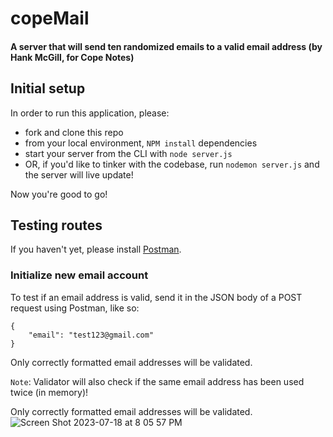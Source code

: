 # copeMail
#### A server that will send ten randomized emails to a valid email address (by Hank McGill, for Cope Notes)

## Initial setup
In order to run this application, please:

* fork and clone this repo
* from your local environment, ```NPM install``` dependencies
* start your server from the CLI with ```node server.js```
* OR, if you'd like to tinker with the codebase, run ```nodemon server.js``` and the server will live update!

Now you're good to go!

## Testing routes
If you haven't yet, please install [Postman](https://www.postman.com/).

### Initialize new email account
To test if an email address is valid, send it in the JSON body of a POST request using Postman, like so:

```
{
    "email": "test123@gmail.com"
}
```

Only correctly formatted email addresses will be validated.  

`Note`: Validator will also check if the same email address has been used twice (in memory)!

Only correctly formatted email addresses will be validated.
![Screen Shot 2023-07-18 at 8 05 57 PM](https://github.com/hankmcgill/copeMail/assets/97624308/38b3b296-9a37-4f25-becc-e1388d2374fc)


